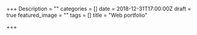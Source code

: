 +++
Description = ""
categories = []
date = 2018-12-31T17:00:00Z
draft = true
featured_image = ""
tags = []
title = "Web portfolio"

+++
